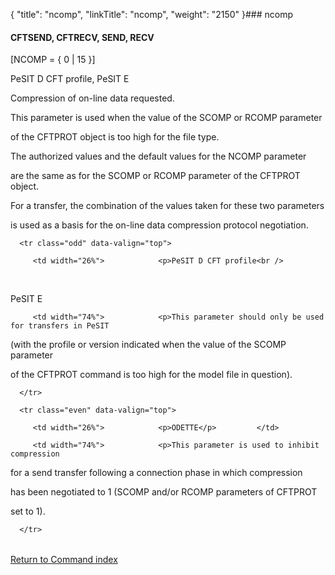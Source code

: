 {
    "title": "ncomp",
    "linkTitle": "ncomp",
    "weight": "2150"
}### <span id="ncomp"></span>ncomp

#### CFTSEND, CFTRECV, SEND, RECV

\[NCOMP = { 0 | 15 }\]

PeSIT D CFT profile, PeSIT E

Compression of on-line data requested.

This parameter is used when the value of the SCOMP or RCOMP parameter
of the CFTPROT object is too high for the file type.

The authorized values and the default values for the NCOMP parameter
are the same as for the SCOMP or RCOMP parameter of the CFTPROT object.
For a transfer, the combination of the values taken for these two parameters
is used as a basis for the on-line data compression protocol negotiation.

<table data-cellspacing="0" width="90%">
   <tbody>
      <tr class="odd" data-valign="top">
         <td width="26%">            <p>PeSIT D CFT profile<br />
<br />
PeSIT E</p>         </td>
         <td width="74%">            <p>This parameter should only be used for transfers in PeSIT
(with the profile or version indicated when the value of the SCOMP parameter
of the CFTPROT command is too high for the model file in question).</p>         </td>
      </tr>
      <tr class="even" data-valign="top">
         <td width="26%">            <p>ODETTE</p>         </td>
         <td width="74%">            <p>This parameter is used to inhibit compression
for a send transfer following a connection phase in which compression
has been negotiated to 1 (SCOMP and/or RCOMP parameters of CFTPROT
set to 1).</p>         </td>
      </tr>
   </tbody>
</table>

[Return to Command index](../)
